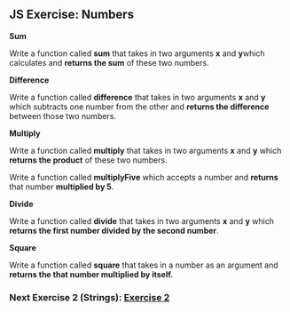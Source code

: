 ## JS Exercise: Numbers

**Sum**

Write  a function called **sum** that takes in two arguments **x** and **y**which calculates  and **returns the sum** of these two numbers. 

**Difference**

Write a function called **difference** that takes in two arguments **x** and **y** which subtracts one number from the other and **returns the difference** between those two numbers. 


**Multiply** 

Write  a function called **multiply** that takes in two arguments **x** and **y** which **returns the product** of these two numbers. 


Write  a function called **multiplyFive** which accepts a number and **returns** that number **multiplied by 5**. 


**Divide** 

Write  a function called **divide** that takes in two arguments **x** and **y** which **returns the first number divided by the second number**. 


**Square**

Write a function called **square** that takes in a number as an argument and **returns the that number multiplied by itself.**  


### Next Exercise 2 (Strings): [Exercise 2](https://github.com/HarlemBusinessAlliance/WebDevelopmentSquad/blob/master/breakdown_javascript_pt2/exercise2.md)
